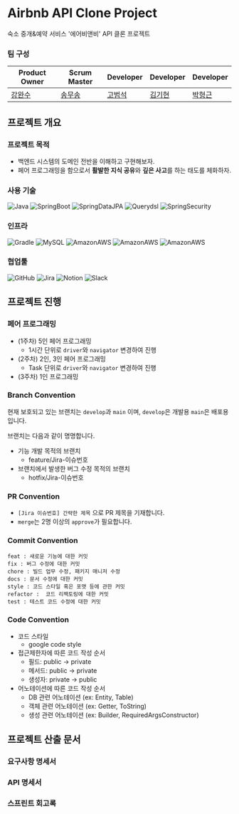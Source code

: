 # Airbnb API Clone Project

숙소 중개&예약 서비스 '에어비앤비' API 클론 프로젝트

### 팀 구성

| Product Owner                       | Scrum Master                          | Developer                          | Developer                         | Developer                              |
|-------------------------------------|---------------------------------------|------------------------------------|-----------------------------------|----------------------------------------|
| [강완수](https://github.com/dhkstnaos) | [송무송](https://github.com/moosongsong) | [고범석](https://github.com/qjatjr29) | [김기현](https://github.com/unnokid) | [박형근](https://github.com/Hyunggeun447) |

## 프로젝트 개요

### 프로젝트 목적

- 백엔드 시스템의 도메인 전반을 이해하고 구현해보자.
- 페어 프로그래밍을 함으로서 **활발한 지식 공유**와 **깊은 사고**를 하는 태도를 체화하자.

### 사용 기술

![Java](https://img.shields.io/badge/-Java%2011-007396?style=plastic&logo=java&logoColor=white)
![SpringBoot](https://img.shields.io/badge/-Spring%20Boot%202.7.0-6DB33F?style=plastic&logo=Spring%20Boot&logoColor=white)
![SpringDataJPA](https://img.shields.io/badge/-Spring%20Data%20JPA%202.7.1-6D933F?style=plastic&logo=Spring&logoColor=white)
![Querydsl](https://img.shields.io/badge/-Querydsl%205.0.0-7D933F?style=plastic&logo=Spring&logoColor=white)
![SpringSecurity](https://img.shields.io/badge/-Spring%20Security-6DB33F?style=plastic&logo=SpringSecurity&logoColor=white)

### 인프라 

![Gradle](https://img.shields.io/badge/-Gradle%207.2-02303A?style=plastic&logo=Gradle&logoColor=white)
![MySQL](https://img.shields.io/badge/MySQL%208.028-4479A1?style=plastic&logo=MySQL&logoColor=white)
![AmazonAWS](https://img.shields.io/badge/AWS%20S3-232F3E?style=plastic&logo=AmazonAWS&logoColor=white)
![AmazonAWS](https://img.shields.io/badge/AWS%20RDS-232F6E?style=plastic&logo=AmazonAWS&logoColor=white)
![AmazonAWS](https://img.shields.io/badge/AWS%20EC2-232F8E?style=plastic&logo=AmazonAWS&logoColor=white)

### 협업툴

![GitHub](https://img.shields.io/badge/-GitHub-181717?style=plastic&logo=GitHub&logoColor=white)
![Jira](https://img.shields.io/badge/-Jira-0052CC?style=plastic&logo=JiraSoftware&logoColor=white)
![Notion](https://img.shields.io/badge/-Notion-000000?style=plastic&logo=Notion&logoColor=white)
![Slack](https://img.shields.io/badge/-Slack-4A154B?style=plastic&logo=Slack&logoColor=white)

## 프로젝트 진행

### 페어 프로그래밍

- (1주차) 5인 페어 프로그래밍
  - 1시간 단위로 `driver`와 `navigator` 변경하여 진행
- (2주차) 2인, 3인 페어 프로그래밍
  - Task 단위로 `driver`와 `navigator` 변경하여 진행
- (3주차) 1인 프로그래밍

### Branch Convention

현재 보호되고 있는 브랜치는 `develop`과 `main` 이며, `develop`은 개발용 `main`은 배포용입니다.

브랜치는 다음과 같이 명명합니다.

- 기능 개발 목적의 브랜치
  - feature/Jira-이슈번호
- 브랜치에서 발생한 버그 수정 목적의 브랜치
  - hotfix/Jira-이슈번호

### PR Convention

- `[Jira 이슈번호] 간략한 제목` 으로 PR 제목을 기재합니다.
- `merge`는 2명 이상의 `approve`가 필요합니다.

### Commit Convention

```
feat : 새로운 기능에 대한 커밋
fix : 버그 수정에 대한 커밋
chore : 빌드 업무 수정, 패키지 매니저 수정
docs : 문서 수정에 대한 커밋
style : 코드 스타일 혹은 포맷 등에 관한 커밋
refactor :  코드 리팩토링에 대한 커밋
test : 테스트 코드 수정에 대한 커밋
```

### Code Convention

- 코드 스타일
  - google code style
- 접근제한자에 따른 코드 작성 순서
  - 필드: public -> private
  - 메서드: public -> private
  - 생성자: private -> public
- 어노테이션에 따른 코드 작성 순서
  - DB 관련 어노테이션 (ex: Entity, Table)
  - 객체 관련 어노테이션 (ex: Getter, ToString)
  - 생성 관련 어노테이션 (ex: Builder, RequiredArgsConstructor)

## 프로젝트 산출 문서

### 요구사항 명세서

### API 명세서

### 스프린트 회고록